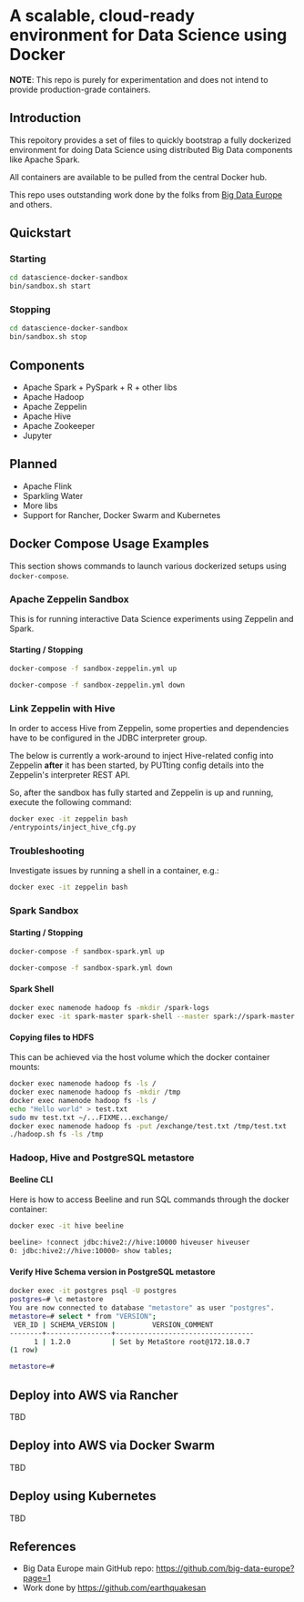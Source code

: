 # A scalable, cloud-ready environment for Data Science using Docker

**NOTE**: This repo is purely for experimentation and does not intend to provide production-grade containers.

## Introduction

This repoitory provides a set of files to quickly bootstrap a fully dockerized environment for doing Data Science using distributed Big Data components like Apache Spark.

All containers are available to be pulled from the central Docker hub.

This repo uses outstanding work done by the folks from [Big Data Europe](https://github.com/big-data-europe/docker-hadoop-spark-workbench.git) and others.

## Quickstart

### Starting

```bash
cd datascience-docker-sandbox
bin/sandbox.sh start
```

### Stopping

```bash
cd datascience-docker-sandbox
bin/sandbox.sh stop
```

## Components

- Apache Spark + PySpark + R + other libs
- Apache Hadoop
- Apache Zeppelin
- Apache Hive
- Apache Zookeeper
- Jupyter

## Planned

- Apache Flink
- Sparkling Water
- More libs
- Support for Rancher, Docker Swarm and Kubernetes

## Docker Compose Usage Examples

This section shows commands to launch various dockerized setups using `docker-compose`.

### Apache Zeppelin Sandbox

This is for running interactive Data Science experiments using Zeppelin and Spark.

#### Starting / Stopping

```bash
docker-compose -f sandbox-zeppelin.yml up

docker-compose -f sandbox-zeppelin.yml down
```

### Link Zeppelin with Hive

In order to access Hive from Zeppelin, some properties and dependencies have to be configured in the JDBC interpreter group.

The below is currently a work-around to inject Hive-related config into Zeppelin **after** it has been started, by PUTting config details into the Zeppelin's interpreter REST API.

So, after the sandbox has fully started and Zeppelin is up and running, execute the following command:

```bash
docker exec -it zeppelin bash
/entrypoints/inject_hive_cfg.py
```

### Troubleshooting

Investigate issues by running a shell in a container, e.g.:

```bash
docker exec -it zeppelin bash
```

### Spark Sandbox

#### Starting / Stopping

```bash
docker-compose -f sandbox-spark.yml up

docker-compose -f sandbox-spark.yml down
```

#### Spark Shell

```bash
docker exec namenode hadoop fs -mkdir /spark-logs
docker exec -it spark-master spark-shell --master spark://spark-master:7077
```

#### Copying files to HDFS

This can be achieved via the host volume which the docker container mounts:

```bash
docker exec namenode hadoop fs -ls /
docker exec namenode hadoop fs -mkdir /tmp
docker exec namenode hadoop fs -ls /
echo "Hello world" > test.txt
sudo mv test.txt ~/...FIXME...exchange/
docker exec namenode hadoop fs -put /exchange/test.txt /tmp/test.txt
./hadoop.sh fs -ls /tmp
```

### Hadoop, Hive and PostgreSQL metastore

#### Beeline CLI

Here is how to access Beeline and run SQL commands through the docker container:

```bash
docker exec -it hive beeline

beeline> !connect jdbc:hive2://hive:10000 hiveuser hiveuser
0: jdbc:hive2://hive:10000> show tables;
```

#### Verify Hive Schema version in PostgreSQL metastore

```bash
docker exec -it postgres psql -U postgres
postgres=# \c metastore
You are now connected to database "metastore" as user "postgres".
metastore=# select * from "VERSION";
 VER_ID | SCHEMA_VERSION |         VERSION_COMMENT          
--------+----------------+----------------------------------
      1 | 1.2.0          | Set by MetaStore root@172.18.0.7
(1 row)

metastore=#
```

## Deploy into AWS via Rancher

TBD

## Deploy into AWS via Docker Swarm

TBD

## Deploy using Kubernetes

TBD

## References

- Big Data Europe main GitHub repo: <https://github.com/big-data-europe?page=1>
- Work done by <https://github.com/earthquakesan>
